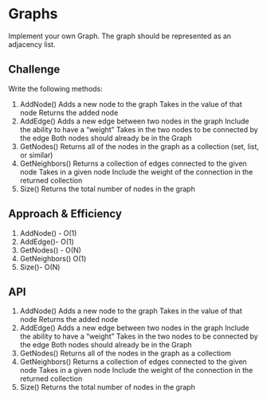 # Graphs
Implement your own Graph. The graph should be represented as an adjacency list.

## Challenge
Write the following methods:
1. AddNode()
Adds a new node to the graph
Takes in the value of that node
Returns the added node
1. AddEdge()
Adds a new edge between two nodes in the graph
Include the ability to have a “weight”
Takes in the two nodes to be connected by the edge
Both nodes should already be in the Graph
1. GetNodes()
Returns all of the nodes in the graph as a collection (set, list, or similar)
1. GetNeighbors()
Returns a collection of edges connected to the given node
Takes in a given node
Include the weight of the connection in the returned collection
1. Size()
Returns the total number of nodes in the graph

## Approach & Efficiency
1. AddNode() - O(1)
1. AddEdge()- O(1)
1. GetNodes() - O(N)
1. GetNeighbors()  O(1)
1. Size()- O(N)

## API
1. AddNode()
Adds a new node to the graph
Takes in the value of that node
Returns the added node
1. AddEdge()
Adds a new edge between two nodes in the graph
Include the ability to have a “weight”
Takes in the two nodes to be connected by the edge
Both nodes should already be in the Graph
1. GetNodes()
Returns all of the nodes in the graph as a collectiom
1. GetNeighbors()
Returns a collection of edges connected to the given node
Takes in a given node
Include the weight of the connection in the returned collection
1. Size()
Returns the total number of nodes in the graph